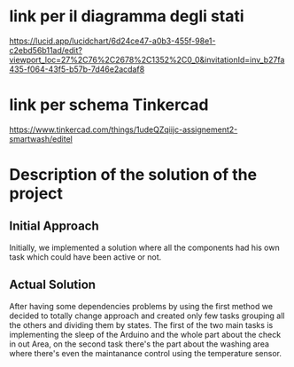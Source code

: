 # link per il diagramma degli stati

https://lucid.app/lucidchart/6d24ce47-a0b3-455f-98e1-c2ebd56b11ad/edit?viewport_loc=27%2C76%2C2678%2C1352%2C0_0&invitationId=inv_b27fa435-f064-43f5-b57b-7d46e2acdaf8

# link per schema Tinkercad

https://www.tinkercad.com/things/1udeQZqiijc-assignement2-smartwash/editel

# Description of the solution of the project

## Initial Approach

Initially, we implemented a solution where all the components had his own task which could have been active or not.

## Actual Solution

After having some dependencies problems by using the first method we decided to totally change approach and created only few tasks grouping all the others and dividing them by states. The first of the two main tasks is implementing the sleep of the Arduino and the whole part about the check in out Area, on the second task there's the part about the washing area where there's even the maintanance control using the temperature sensor.